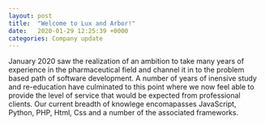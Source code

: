 ```yaml
---
layout: post
title:  "Welcome to Lux and Arbor!"
date:   2020-01-29 12:25:39 +0000
categories: Company update
---
```

January 2020 saw the realization of an ambition to take many years of experience in the pharmaceutical field and
channel it in to the problem based path of software development. A number of years of inensive study and re-education
have culminated to this point where we now feel able to provide the level of service that would be expected from
professional clients. Our current breadth of knowlege encomapasses JavaScript, Python, PHP, Html, Css and a number of 
the associated frameworks.

[jekyll-docs]: http://jekyllrb.com/docs/home
[jekyll-gh]:   https://github.com/jekyll/jekyll
[jekyll-talk]: https://talk.jekyllrb.com/
